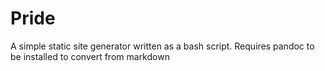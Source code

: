 Pride
=====

A simple static site generator written as a bash script. 
Requires pandoc to be installed to convert from markdown
